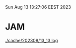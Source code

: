 Sun Aug 13 13:27:06 EEST 2023
# JAM
<a href='./cache/202308/13_13.log'>./cache/202308/13_13.log</a>
